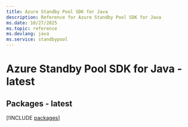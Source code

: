 ```yaml
---
title: Azure Standby Pool SDK for Java
description: Reference for Azure Standby Pool SDK for Java
ms.date: 10/27/2025
ms.topic: reference
ms.devlang: java
ms.service: standbypool
---
```

# Azure Standby Pool SDK for Java - latest
## Packages - latest
[!INCLUDE [packages](standby-pool-index.md)]